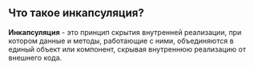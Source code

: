 ## Что такое инкапсуляция?

**Инкапсуляция** - это принцип скрытия внутренней реализации, при котором данные и методы, работающие с ними, объединяются в единый объект или компонент, скрывая внутреннюю реализацию от внешнего кода.